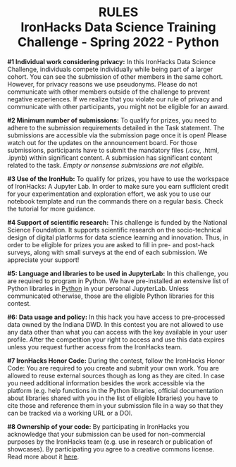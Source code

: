 <h1 align="center">
  <strong>RULES</strong><br/>
  <span>IronHacks Data Science Training Challenge - Spring 2022 - Python</span>
</h1>

**#1 Individual work considering privacy:** In this IronHacks Data Science Challenge, individuals compete individually while being part of a larger cohort. You can see the submission of other members in the same cohort. However, for privacy reasons we use pseudonyms. Please do not communicate with other members outside of the challenge to prevent negative experiences. If we realize that you violate our rule of privacy and communicate with other participants, you might not be eligible for an award. 

**#2 Minimum number of submissions:** To qualify for prizes, you need to adhere to the submission requirements detailed in the Task statement. The submissions are accessible via the submission page once it is open!
Please watch out for the updates on the announcement board. For those submissions, participants have to submit the mandatory files
(.csv, .html, .ipynb) within significant content. A submission has significant content related to the task.
*Empty or nonsense submissions are not eligible.*

**#3 Use of the IronHub:** To qualify for prizes, you have to use the workspace of IronHacks: A Jupyter Lab. In order to make sure you earn
sufficient credit for your experimentation and exploration effort, we ask you to use our notebook template and run the commands there on
a regular basis. Check the tutorial for more guidance. 

**#4 Support of scientific research:** This challenge is funded by the National Science Foundation. It supports scientific research on the
socio-technical design of digital platforms for data science learning and innovation. Thus, in order to be eligible for prizes you are
asked to fill in pre- and post-hack surveys, along with small surveys at the end of each submission.  We appreciate your support!

**#5: Language and libraries to be used in JupyterLab:** In this challenge, you are required to program in Python. We have pre-installed an extensive list of Python libraries in
[Python](https://bit.ly/377ly6m) in your personal JupyterLab. Unless communicated otherwise, those are the eligible Python libraries for this
contest.

**#6: Data usage and policy:** In this hack you have access to pre-processed data owned by the Indiana DWD. In
this contest you are not allowed to use any data other than what you can access with the key available in your user profile. After the
competition your right to access and use this data expires unless you request further access from the IronHacks team.

**#7 IronHacks Honor Code:** During the contest, follow the IronHacks Honor Code: You are required to you create and submit your own work. You are allowed to reuse external sources though as long as they are cited. In case you need additional information besides the work accessible via the platform (e.g. help functions in the Python libraries, official
documentation about libraries shared with you in the list of eligible libraries) you have to cite those and reference them in your submission file in a way so that they can be tracked via a working URL or a DOI.

**#8 Ownership of your code:** By participating in IronHacks you acknowledge that your submission can be used for non-commercial purposes
by the IronHacks team (e.g. use in research or publication of showcases). By participating you agree to a creative commons license.
Read more about it [here](https://creativecommons.org/licenses/).
